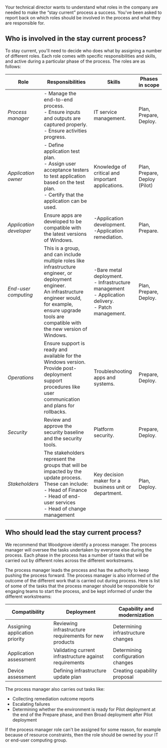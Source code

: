 Your technical director wants to understand what roles in the company are needed to make the “stay current” process a success. You've been asked to report back on which roles should be involved in the process and what they are responsible for.

## Who is involved in the stay current process?

To stay current, you'll need to decide who does what by assigning a number of different roles. Each role comes with specific responsibilities and skills, and active during a particular phase of the process. The roles are as follows:

|Role  |Responsibilities  |Skills  |Phases in scope  |
|---------|---------|---------|---------|
|*Process manager*|- Manage the end-to-end process.<br/>- Ensure inputs and outputs are captured properly.<br/>- Ensure activities progress.|IT service management.|Plan, Prepare, Deploy.
|*Application owner*|- Define application test plan.<br/>- Assign user acceptance testers to test application based on the test plan.<br/>- Certify that the application can be used.|Knowledge of critical and important applications.|Plan, Prepare, Deploy (Pilot)
|*Application developer*|Ensure apps are developed to be compatible with the latest versions of Windows.|-Application development.<br/>-Application remediation.|Plan, Prepare.
|*End-user computing*|This is a group, and can include multiple roles like infrastructure engineer, or deployment engineer. <br>An infrastructure engineer would, for example, ensure upgrade tools are compatible with the new version of Windows. |-Bare metal deployment.<br/>- Infrastructure management<br/>- Application delivery.<br/>- Patch management.|Plan, Prepare, Deploy.
|*Operations*|Ensure support is ready and available for the Windows version. Provide post-deployment support procedures like user communication and plans for rollbacks. |Troubleshooting apps and systems.| Prepare, Deploy.
|*Security*|Review and approve the security baseline and the security tools.|Platform security.| Prepare, Deploy.
|*Stakeholders*|The stakeholders represent the groups that will be impacted by the update process. These can include:<br/>- Head of Finance<br/>- Head of end-user services<br/>- Head of change management|Key decision maker for a business unit or department.  |Plan, Deploy.

## Who should lead the stay current process?

We recommend that Woodgrove identify a process manager. The process manager will oversee the tasks undertaken by everyone else during the process. Each phase in the process has a number of tasks that will be carried out by different roles across the different workstreams.

The process manager leads the process and has the authority to keep pushing the process forward. The process manager is also informed of the outcome of the different work that is carried out during process. Here is list of some of the tasks that the process manager should be responsible for engaging teams to start the process, and be kept informed of under the different workstreams:

|Compatibility |Deployment  |Capability and modernization  |
|---------|---------|---------|
|Assigning application priority | Reviewing infrastructure requirements for new products |Determining infrastructure changes |
|Application assessment| Validating current infrastructure against requirements | Determining configuration changes     |
|Device assessment     |Defining infrastructure update plan|Creating capability proposal|

The process manager also carries out tasks like:

- Collecting remediation outcome reports
- Escalating failures
- Determining whether the environment is ready for Pilot deployment at the end of the Prepare phase, and then Broad deployment after Pilot deployment

If the process manager role can't be assigned for some reason, for example because of resource constraints, then the role should be owned by your IT or end-user computing group.
